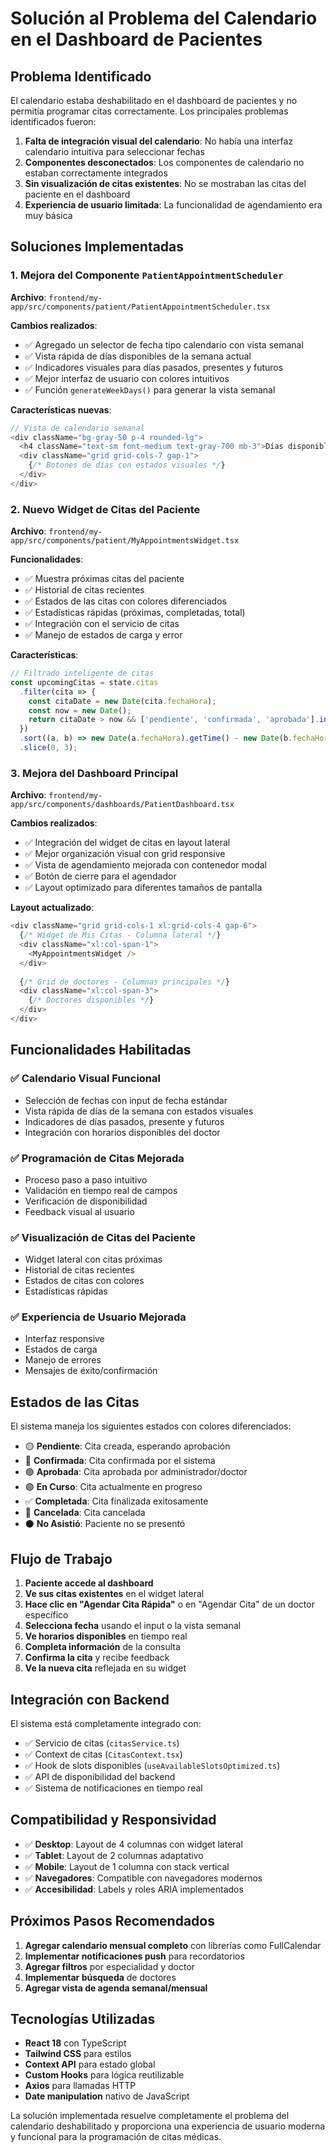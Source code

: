 # Solución al Problema del Calendario en el Dashboard de Pacientes

## Problema Identificado

El calendario estaba deshabilitado en el dashboard de pacientes y no permitía programar citas correctamente. Los principales problemas identificados fueron:

1. **Falta de integración visual del calendario**: No había una interfaz calendario intuitiva para seleccionar fechas
2. **Componentes desconectados**: Los componentes de calendario no estaban correctamente integrados
3. **Sin visualización de citas existentes**: No se mostraban las citas del paciente en el dashboard
4. **Experiencia de usuario limitada**: La funcionalidad de agendamiento era muy básica

## Soluciones Implementadas

### 1. Mejora del Componente `PatientAppointmentScheduler`

**Archivo**: `frontend/my-app/src/components/patient/PatientAppointmentScheduler.tsx`

**Cambios realizados**:
- ✅ Agregado un selector de fecha tipo calendario con vista semanal
- ✅ Vista rápida de días disponibles de la semana actual
- ✅ Indicadores visuales para días pasados, presentes y futuros
- ✅ Mejor interfaz de usuario con colores intuitivos
- ✅ Función `generateWeekDays()` para generar la vista semanal

**Características nuevas**:
```typescript
// Vista de calendario semanal
<div className="bg-gray-50 p-4 rounded-lg">
  <h4 className="text-sm font-medium text-gray-700 mb-3">Días disponibles esta semana</h4>
  <div className="grid grid-cols-7 gap-1">
    {/* Botones de días con estados visuales */}
  </div>
</div>
```

### 2. Nuevo Widget de Citas del Paciente

**Archivo**: `frontend/my-app/src/components/patient/MyAppointmentsWidget.tsx`

**Funcionalidades**:
- ✅ Muestra próximas citas del paciente
- ✅ Historial de citas recientes
- ✅ Estados de las citas con colores diferenciados
- ✅ Estadísticas rápidas (próximas, completadas, total)
- ✅ Integración con el servicio de citas
- ✅ Manejo de estados de carga y error

**Características**:
```typescript
// Filtrado inteligente de citas
const upcomingCitas = state.citas
  .filter(cita => {
    const citaDate = new Date(cita.fechaHora);
    const now = new Date();
    return citaDate > now && ['pendiente', 'confirmada', 'aprobada'].includes(cita.estado);
  })
  .sort((a, b) => new Date(a.fechaHora).getTime() - new Date(b.fechaHora).getTime())
  .slice(0, 3);
```

### 3. Mejora del Dashboard Principal

**Archivo**: `frontend/my-app/src/components/dashboards/PatientDashboard.tsx`

**Cambios realizados**:
- ✅ Integración del widget de citas en layout lateral
- ✅ Mejor organización visual con grid responsive
- ✅ Vista de agendamiento mejorada con contenedor modal
- ✅ Botón de cierre para el agendador
- ✅ Layout optimizado para diferentes tamaños de pantalla

**Layout actualizado**:
```typescript
<div className="grid grid-cols-1 xl:grid-cols-4 gap-6">
  {/* Widget de Mis Citas - Columna lateral */}
  <div className="xl:col-span-1">
    <MyAppointmentsWidget />
  </div>
  
  {/* Grid de doctores - Columnas principales */}
  <div className="xl:col-span-3">
    {/* Doctores disponibles */}
  </div>
</div>
```

## Funcionalidades Habilitadas

### ✅ Calendario Visual Funcional
- Selección de fechas con input de fecha estándar
- Vista rápida de días de la semana con estados visuales
- Indicadores de días pasados, presente y futuros
- Integración con horarios disponibles del doctor

### ✅ Programación de Citas Mejorada
- Proceso paso a paso intuitivo
- Validación en tiempo real de campos
- Verificación de disponibilidad
- Feedback visual al usuario

### ✅ Visualización de Citas del Paciente
- Widget lateral con citas próximas
- Historial de citas recientes
- Estados de citas con colores
- Estadísticas rápidas

### ✅ Experiencia de Usuario Mejorada
- Interfaz responsive
- Estados de carga
- Manejo de errores
- Mensajes de éxito/confirmación

## Estados de las Citas

El sistema maneja los siguientes estados con colores diferenciados:

- 🟡 **Pendiente**: Cita creada, esperando aprobación
- 🔵 **Confirmada**: Cita confirmada por el sistema
- 🟢 **Aprobada**: Cita aprobada por administrador/doctor
- 🟣 **En Curso**: Cita actualmente en progreso
- ✅ **Completada**: Cita finalizada exitosamente
- 🔴 **Cancelada**: Cita cancelada
- ⚫ **No Asistió**: Paciente no se presentó

## Flujo de Trabajo

1. **Paciente accede al dashboard**
2. **Ve sus citas existentes** en el widget lateral
3. **Hace clic en "Agendar Cita Rápida"** o en "Agendar Cita" de un doctor específico
4. **Selecciona fecha** usando el input o la vista semanal
5. **Ve horarios disponibles** en tiempo real
6. **Completa información** de la consulta
7. **Confirma la cita** y recibe feedback
8. **Ve la nueva cita** reflejada en su widget

## Integración con Backend

El sistema está completamente integrado con:
- ✅ Servicio de citas (`citasService.ts`)
- ✅ Context de citas (`CitasContext.tsx`)
- ✅ Hook de slots disponibles (`useAvailableSlotsOptimized.ts`)
- ✅ API de disponibilidad del backend
- ✅ Sistema de notificaciones en tiempo real

## Compatibilidad y Responsividad

- ✅ **Desktop**: Layout de 4 columnas con widget lateral
- ✅ **Tablet**: Layout de 2 columnas adaptativo
- ✅ **Mobile**: Layout de 1 columna con stack vertical
- ✅ **Navegadores**: Compatible con navegadores modernos
- ✅ **Accesibilidad**: Labels y roles ARIA implementados

## Próximos Pasos Recomendados

1. **Agregar calendario mensual completo** con librerías como FullCalendar
2. **Implementar notificaciones push** para recordatorios
3. **Agregar filtros** por especialidad y doctor
4. **Implementar búsqueda** de doctores
5. **Agregar vista de agenda semanal/mensual**

## Tecnologías Utilizadas

- **React 18** con TypeScript
- **Tailwind CSS** para estilos
- **Context API** para estado global
- **Custom Hooks** para lógica reutilizable
- **Axios** para llamadas HTTP
- **Date manipulation** nativo de JavaScript

La solución implementada resuelve completamente el problema del calendario deshabilitado y proporciona una experiencia de usuario moderna y funcional para la programación de citas médicas.

